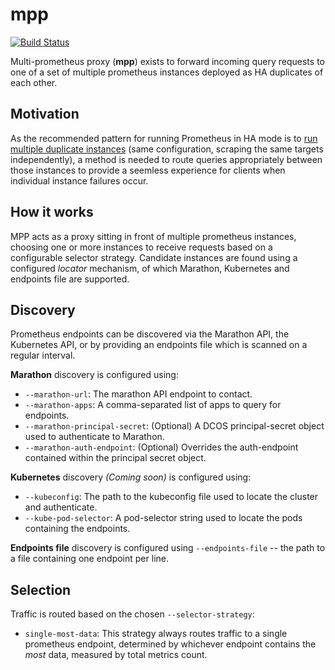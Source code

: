 mpp
===

[![Build Status](https://travis-ci.org/matt-deboer/mpp.svg?branch=master)](https://travis-ci.org/matt-deboer/mpp)

Multi-prometheus proxy (**mpp**) exists to forward incoming query requests to one of a set
of multiple prometheus instances deployed as HA duplicates of each other.


Motivation
---

As the recommended pattern for running Prometheus in HA mode is to [run multiple duplicate instances](https://github.com/prometheus/prometheus/issues/1500)
(same configuration, scraping the same targets independently), a method is needed to route queries
appropriately between those instances to provide a seemless experience for clients when individual
instance failures occur.

How it works
---

MPP acts as a proxy sitting in front of multiple prometheus instances, choosing one or more instances
to receive requests based on a configurable selector strategy. Candidate instances are found using
a configured _locator_ mechanism, of which Marathon, Kubernetes and endpoints file are supported.

Discovery
---

Prometheus endpoints can be discovered via the Marathon API, the Kubernetes API, or by providing an 
endpoints file which is scanned on a regular interval.

**Marathon** discovery is configured using:

- `--marathon-url`: The marathon API endpoint to contact.
- `--marathon-apps`: A comma-separated list of apps to query for endpoints.
- `--marathon-principal-secret`: (Optional) A DCOS principal-secret object used to authenticate to Marathon.
- `--marathon-auth-endpoint`: (Optional) Overrides the auth-endpoint contained within the principal secret object.

**Kubernetes** discovery _(Coming soon)_ is configured using:

- `--kubeconfig`: The path to the kubeconfig file used to locate the cluster and authenticate.
- `--kube-pod-selector`: A pod-selector string used to locate the pods containing the endpoints.  

**Endpoints file** discovery is configured using `--endpoints-file` -- the path to a file containing one
endpoint per line.

Selection
---

Traffic is routed based on the chosen `--selector-strategy`:

- `single-most-data`: This strategy always routes traffic to a single prometheus endpoint, determined
  by whichever endpoint contains the _most_ data, measured by total metrics count.







